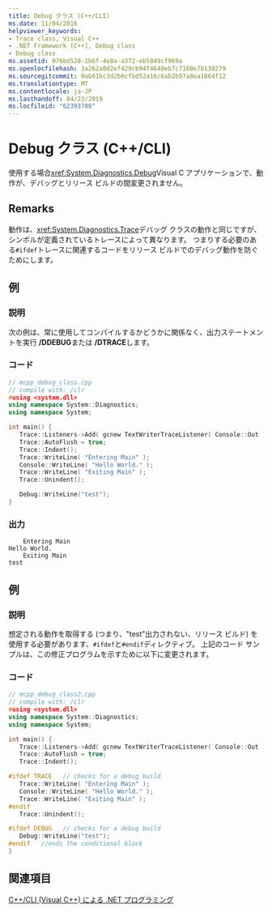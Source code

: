 ```yaml
---
title: Debug クラス (C++/CLI)
ms.date: 11/04/2016
helpviewer_keywords:
- Trace class, Visual C++
- .NET Framework [C++], Debug class
- Debug class
ms.assetid: 076bd528-1b6f-4e8a-a372-eb5849cf969a
ms.openlocfilehash: 3a262a0d2ef429cb94f4648eb7c7180e7b130279
ms.sourcegitcommit: 0ab61bc3d2b6cfbd52a16c6ab2b97a8ea1864f12
ms.translationtype: MT
ms.contentlocale: ja-JP
ms.lasthandoff: 04/23/2019
ms.locfileid: "62393780"
---
```

# <a name="debug-class-ccli"></a>Debug クラス (C++/CLI)

使用する場合<xref:System.Diagnostics.Debug>Visual C アプリケーションで、動作が、デバッグとリリース ビルドの間変更されません。

## <a name="remarks"></a>Remarks

動作は、<xref:System.Diagnostics.Trace>デバッグ クラスの動作と同じですが、シンボルが定義されているトレースによって異なります。 つまりする必要のある`#ifdef`トレースに関連するコードをリリース ビルドでのデバッグ動作を防ぐためにします。

## <a name="example"></a>例

### <a name="description"></a>説明

次の例は、常に使用してコンパイルするかどうかに関係なく、出力ステートメントを実行 **/DDEBUG**または **/DTRACE**します。

### <a name="code"></a>コード

```cpp
// mcpp_debug_class.cpp
// compile with: /clr
#using <system.dll>
using namespace System::Diagnostics;
using namespace System;

int main() {
   Trace::Listeners->Add( gcnew TextWriterTraceListener( Console::Out ) );
   Trace::AutoFlush = true;
   Trace::Indent();
   Trace::WriteLine( "Entering Main" );
   Console::WriteLine( "Hello World." );
   Trace::WriteLine( "Exiting Main" );
   Trace::Unindent();

   Debug::WriteLine("test");
}
```

### <a name="output"></a>出力

```Output
    Entering Main
Hello World.
    Exiting Main
test
```

## <a name="example"></a>例

### <a name="description"></a>説明

想定される動作を取得する (つまり、"test"出力されない、リリース ビルド) を使用する必要があります、`#ifdef`と`#endif`ディレクティブ。 上記のコード サンプルは、この修正プログラムを示すために以下に変更されます。

### <a name="code"></a>コード

```cpp
// mcpp_debug_class2.cpp
// compile with: /clr
#using <system.dll>
using namespace System::Diagnostics;
using namespace System;

int main() {
   Trace::Listeners->Add( gcnew TextWriterTraceListener( Console::Out ) );
   Trace::AutoFlush = true;
   Trace::Indent();

#ifdef TRACE   // checks for a debug build
   Trace::WriteLine( "Entering Main" );
   Console::WriteLine( "Hello World." );
   Trace::WriteLine( "Exiting Main" );
#endif
   Trace::Unindent();

#ifdef DEBUG   // checks for a debug build
   Debug::WriteLine("test");
#endif   //ends the conditional block
}
```

## <a name="see-also"></a>関連項目

[C++/CLI (Visual C++) による .NET プログラミング](../dotnet/dotnet-programming-with-cpp-cli-visual-cpp.md)
